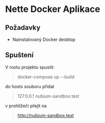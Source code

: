 Nette Docker Aplikace
=================


Požadavky
------------

- Nainstalovaný Docker desktop


Spuštení
------------

V rootu projektu spustit:
> docker-compose up --build

do hosts souboru přidat
> 127.0.0.1 nubium-sandbox.test

v prohlížeči přejít na 
> http://nubium-sandbox.test
